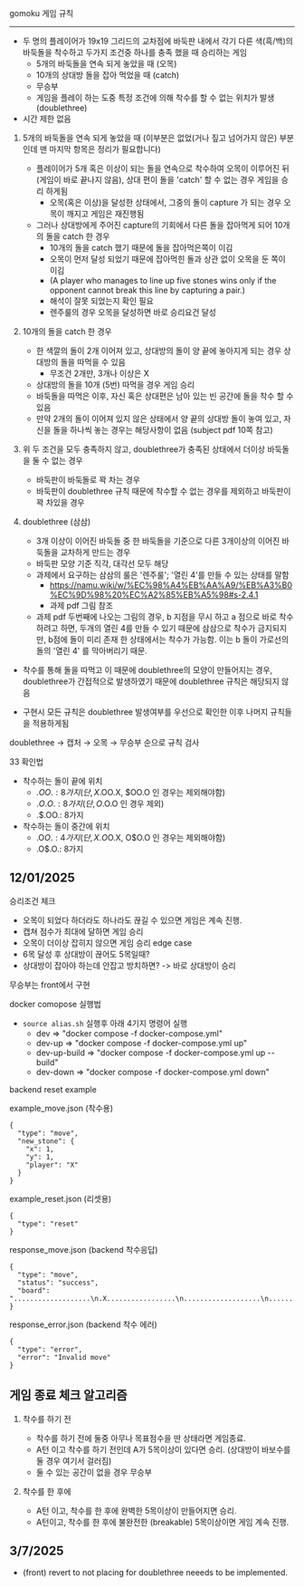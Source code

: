 gomoku 게임 규칙

---

- 두 명의 플레이어가 19x19 그리드의 교차점에 바둑판 내에서 각기 다른 색(흑/백)의 바둑돌을 착수하고 두가지 조건중 하나를 충족 했을 때 승리하는 게임
  - 5개의 바둑돌을 연속 되게 놓았을 때 (오목)
  - 10개의 상대방 돌을 잡아 먹었을 때 (catch)
  - 무승부
  - 게임을 플레이 하는 도중 특정 조건에 의해 착수를 할 수 없는 위치가 발생 (doublethree)
- 시간 제한 없음

1. 5개의 바둑돌을 연속 되게 놓았을 때 (이부분은 없었(거나 짚고 넘어가지 않은) 부분인데 맨 마지막 항목은 정리가 필요합니다)

   - 플레이어가 5개 혹은 이상이 되는 돌을 연속으로 착수하여 오목이 이루어진 뒤 (게임이 바로 끝나지 않음), 상대 편이 돌을 'catch' 할 수 없는 경우 게임을 승리 하게됨
     - 오목(혹은 이상)을 달성한 상태에서, 그중의 돌이 capture 가 되는 경우 오목이 깨지고 게임은 재진행됨
   - 그러나 상대방에게 주어진 capture의 기회에서 다른 돌을 잡아먹게 되어 10개의 돌을 catch 한 경우
     - 10개의 돌을 catch 했기 때문에 돌을 잡아먹은쪽이 이김
     - 오목이 먼저 달성 되었기 때문에 잡아먹힌 돌과 상관 없이 오목을 둔 쪽이 이김
     - (A player who manages to line up five stones wins only if the opponent cannot break this line by capturing a pair.)
     - 해석이 잘못 되었는지 확인 필요
     - 렌주룰의 경우 오목을 달성하면 바로 승리요건 달성

2. 10개의 돌을 catch 한 경우

   - 한 색깔의 돌이 2개 이어져 있고, 상대방의 돌이 양 끝에 놓아지게 되는 경우 상대방의 돌을 따먹을 수 있음
     - 무조건 2개만, 3개나 이상은 X
   - 상대방의 돌을 10개 (5번) 따먹을 경우 게임 승리
   - 바둑돌을 따먹은 이후, 자신 혹은 상대편은 남아 있는 빈 공간에 돌을 착수 할 수 있음
   - 만약 2개의 돌이 이어져 있지 않은 상태에서 양 끝의 상대방 돌이 놓여 있고, 자신을 돌을 하나씩 놓는 경우는 해당사항이 없음 (subject pdf 10쪽 참고)

3. 위 두 조건을 모두 충족하지 않고, doublethree가 충족된 상태에서 더이상 바둑돌을 둘 수 없는 경우

   - 바둑판이 바둑돌로 꽉 차는 경우
   - 바둑판이 doublethree 규칙 때문에 착수할 수 없는 경우를 제외하고 바둑판이 꽉 차있을 경우

4. doublethree (삼삼)
   - 3개 이상이 이어진 바둑돌 중 한 바둑돌을 기준으로 다른 3개이상의 이어진 바둑돌을 교차하게 만드는 경우
   - 바둑판 모양 기준 직각, 대각선 모두 해당
   - 과제에서 요구하는 삼삼의 룰은 '렌주룰'; '열린 4'를 만들 수 있는 상태를 말함
     - https://namu.wiki/w/%EC%98%A4%EB%AA%A9/%EB%A3%B0%EC%9D%98%20%EC%A2%85%EB%A5%98#s-2.4.1
     - 과제 pdf 그림 참조
   - 과제 pdf 두번째에 나오는 그림의 경우, b 지점을 무시 하고 a 점으로 바로 착수 하려고 하면, 두개의 열린 4를 만들 수 있기 때문에 삼삼으로 착수가 금지되지만, b점에 돌이 미리 존재 한 상태에서는 착수가 가능함. 이는 b 돌이 가로선의 돌의 '열린 4' 를 막아버리기 때문.

- 착수를 통해 돌을 따먹고 이 때문에 doublethree의 모양이 만들어지는 경우, doublethree가 간접적으로 발생하였기 때문에 doublethree 규칙은 해당되지 않음

- 구현시 모든 규칙은 doublethree 발생여부를 우선으로 확인한 이후 나머지 규칙들을 적용하게됨

doublethree → 캡처 → 오목 → 무승부 순으로 규칙 검사

33 확인법
- 착수하는 돌이 끝에 위치
	- .$OO. : 8가지 (단, X.$OO.X, $OO.O 인 경우는 제외해야함)
	- .$O.O.: 8가지 (단, O.$O.O 인 경우 제외)
	- .$.OO.: 8가지
- 착수하는 돌이 중간에 위치
	- .O$O.: 4가지 (단, X.O$O.X, O$O.O 인 경우는 제외해야함)
	- .O$.O.: 8가지

## 12/01/2025

승리조건 체크

- 오목이 되었다 하더라도 하나라도 끊길 수 있으면 게임은 계속 진행.
- 캡쳐 점수가 최대에 달하면 게임 승리
- 오목이 더이상 잡히지 않으면 게임 승리
  edge case
- 6목 달성 후 상대방이 끊어도 5목일때?
- 상대방이 잡아야 하는데 안잡고 방치하면? -> 바로 상대방이 승리

무승부는 front에서 구현

docker comopose 실행법

- `source alias.sh` 실행후 아래 4기지 명령어 실행
  - dev => "docker compose -f docker-compose.yml"
  - dev-up => "docker compose -f docker-compose.yml up"
  - dev-up-build => "docker compose -f docker-compose.yml up --build"
  - dev-down => "docker compose -f docker-compose.yml down"

backend reset example

example_move.json (착수용)

```
{
  "type": "move",
  "new_stone": {
    "x": 1,
    "y": 1,
    "player": "X"
  }
}
```

example_reset.json (리셋용)

```
{
  "type": "reset"
}
```

response_move.json (backend 착수응답)

```
{
  "type": "move",
  "status": "success",
  "board": "...................\n.X.................\n...................\n...................\n...................\n...................\n...................\n...................\n...................\n...................\n...................\n...................\n...................\n...................\n...................\n...................\n...................\n...................\n...................\n"
}
```

response_error.json (backend 착수 에러)

```
{
  "type": "error",
  "error": "Invalid move"
}
```

## 게임 종료 체크 알고리즘

1. 착수를 하기 전

   - 착수를 하기 전에 둘중 아무나 목표점수을 딴 상태라면 게임종료.
   - A턴 이고 착수를 하기 전인데 A가 5목이상이 있다면 승리. (상대방이 바보수를 둘 경우 여기서 걸러짐)
   - 둘 수 있는 공간이 없을 경우 무승부

2. 착수를 한 후에

   - A턴 이고, 착수를 한 후에 완벽한 5목이상이 만들어지면 승리.
   - A턴이고, 착수를 한 후에 불완전한 (breakable) 5목이상이면 게임 계속 진행.

## 3/7/2025
- (front) revert to not placing for doublethree neeeds to be implemented.
